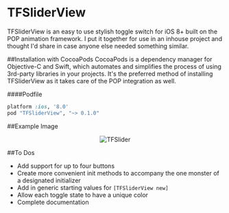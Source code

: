 # TFSliderView
TFSliderView is an easy to use stylish toggle switch for iOS 8+ built on the POP animation framework. I put it together for use in an inhouse project and thought I'd share in case anyone else needed something similar.

##Installation with CocoaPods
CocoaPods is a dependency manager for Objective-C and Swift, which automates and simplifies the process of using 3rd-party libraries in your projects. It's the preferred method of installing TFSliderView as it takes care of the POP integration as well.

####Podfile
```ruby
platform :ios, '8.0'
pod "TFSliderView", "~> 0.1.0"
```

##Example Image
<p align="center" >
  <img src="http://i.imgur.com/o0qSWTr.gif" alt="TFSlider" title="TFSlider">
</p>

##To Dos
- Add support for up to four buttons
- Create more convenient init methods to accompany the one monster of a designated initializer
- Add in generic starting values for `[TFSliderView new]`
- Allow each toggle state to have a unique color
- Complete documentation
